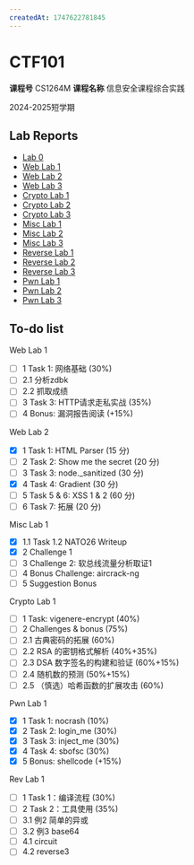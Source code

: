 ```yaml
---
createdAt: 1747622781845
---
```

# CTF101

**课程号** CS1264M 	**课程名称** 信息安全课程综合实践

2024-2025短学期

## Lab Reports

- [Lab 0](./lab0)
- [Web Lab 1](./web-lab1)
- [Web Lab 2](./web-lab2)
- [Web Lab 3](./web-lab3)
- [Crypto Lab 1](./crypto-lab1)
- [Crypto Lab 2](./crypto-lab2)
- [Crypto Lab 3](./crypto-lab3)
- [Misc Lab 1](./misc-lab1)
- [Misc Lab 2](./misc-lab2)
- [Misc Lab 3](./misc-lab3)
- [Reverse Lab 1](./rev-lab1)
- [Reverse Lab 2](./rev-lab2)
- [Reverse Lab 3](./rev-lab3)
- [Pwn Lab 1](./pwn-lab1)
- [Pwn Lab 2](./pwn-lab2)
- [Pwn Lab 3](./pwn-lab3)

## To-do list

Web Lab 1

- [ ]  1 Task 1: 网络基础 (30%)
- [ ]  2.1 分析zdbk
- [ ]  2.2 抓取成绩
- [ ]  3 Task 3: HTTP请求走私实战 (35%)
- [ ]  4 Bonus: 漏洞报告阅读 (+15%)

Web Lab 2

- [X]  1 Task 1: HTML Parser (15 分)
- [ ]  2 Task 2: Show me the secret (20 分)
- [ ]  3 Task 3: node._sanitized (30 分)
- [X]  4 Task 4: Gradient (30 分)
- [ ]  5 Task 5 & 6: XSS 1 & 2 (60 分)
- [ ]  6 Task 7: 拓展 (20 分)

Misc Lab 1

- [X]  1.1 Task 1.2 NATO26 Writeup
- [X]  2 Challenge 1
- [ ]  3 Challenge 2: 软总线流量分析取证1
- [ ]  4 Bonus Challenge: aircrack-ng
- [ ]  5 Suggestion Bonus

Crypto Lab 1

- [ ]  1 Task: vigenere-encrypt (40%)
- [ ]  2 Challenges & bonus (75%)
- [ ]  2.1 古典密码的拓展 (60%)
- [ ]  2.2 RSA 的密钥格式解析 (40%+35%)
- [ ]  2.3 DSA 数字签名的构建和验证 (60%+15%)
- [ ]  2.4 随机数的预测 (50%+15%)
- [ ]  2.5 （慎选）哈希函数的扩展攻击 (60%)

Pwn Lab 1

- [X]  1 Task 1: nocrash (10%)
- [X]  2 Task 2: login_me (30%)
- [X]  3 Task 3: inject_me (30%)
- [X]  4 Task 4: sbofsc (30%)
- [X]  5 Bonus: shellcode (+15%)

Rev Lab 1

- [ ]  1 Task 1：编译流程 (30%)
- [ ]  2 Task 2：工具使用 (35%)
- [ ]  3.1 例2 简单的异或
- [ ]  3.2 例3 base64
- [ ]  4.1 circuit
- [ ]  4.2 reverse3
